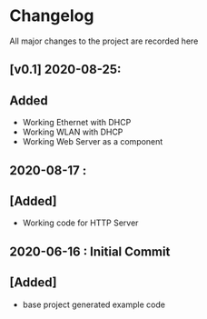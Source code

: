 # Changelog

All major changes to the project are recorded here

## [v0.1] 2020-08-25:
## Added
- Working Ethernet with DHCP
- Working WLAN with DHCP
- Working Web Server as a component

## 2020-08-17 :

## [Added]
- Working code for HTTP Server

## 2020-06-16 : Initial Commit

## [Added]

- base project generated example code
